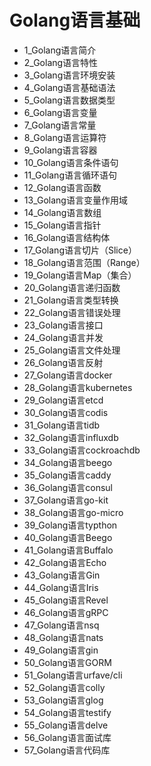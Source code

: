# Golang语言基础
- 1_Golang语言简介
- 2_Golang语言特性
- 3_Golang语言环境安装
- 4_Golang语言基础语法
- 5_Golang语言数据类型
- 6_Golang语言变量
- 7_Golang语言常量
- 8_Golang语言运算符
- 9_Golang语言容器
- 10_Golang语言条件语句
- 11_Golang语言循环语句
- 12_Golang语言函数
- 13_Golang语言变量作用域
- 14_Golang语言数组
- 15_Golang语言指针
- 16_Golang语言结构体
- 17_Golang语言切片（Slice）
- 18_Golang语言范围（Range）
- 19_Golang语言Map（集合）
- 20_Golang语言递归函数
- 21_Golang语言类型转换
- 22_Golang语言错误处理
- 23_Golang语言接口
- 24_Golang语言并发
- 25_Golang语言文件处理
- 26_Golang语言反射
- 27_Golang语言docker
- 28_Golang语言kubernetes
- 29_Golang语言etcd
- 30_Golang语言codis
- 31_Golang语言tidb
- 32_Golang语言influxdb
- 33_Golang语言cockroachdb
- 34_Golang语言beego
- 35_Golang语言caddy
- 36_Golang语言consul
- 37_Golang语言go-kit
- 38_Golang语言go-micro
- 39_Golang语言typthon
- 40_Golang语言Beego
- 41_Golang语言Buffalo
- 42_Golang语言Echo
- 43_Golang语言Gin
- 44_Golang语言Iris
- 45_Golang语言Revel
- 46_Golang语言gRPC
- 47_Golang语言nsq
- 48_Golang语言nats
- 49_Golang语言gin
- 50_Golang语言GORM
- 51_Golang语言urfave/cli
- 52_Golang语言colly
- 53_Golang语言glog
- 54_Golang语言testify
- 55_Golang语言delve
- 56_Golang语言面试库
- 57_Golang语言代码库